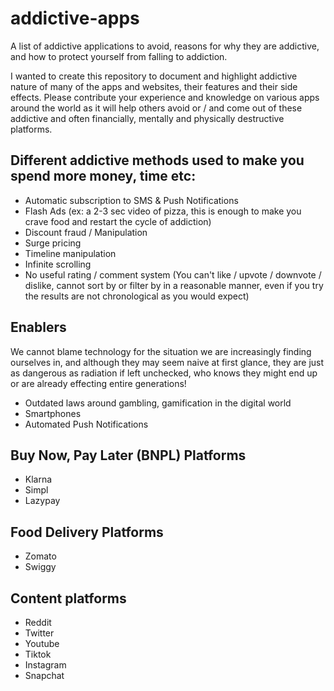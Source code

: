 # addictive-apps
A list of addictive applications to avoid, reasons for why they are addictive, and how to protect yourself from falling to addiction.

I wanted to create this repository to document and highlight addictive nature of many of the apps and websites, their features and their side effects. Please contribute your experience and knowledge on various apps around the world as it will help others avoid or / and come out of these addictive and often financially, mentally and physically destructive platforms.


## Different addictive methods used to make you spend more money, time etc:

- Automatic subscription to SMS & Push Notifications
- Flash Ads (ex: a 2-3 sec video of pizza, this is enough to make you crave food and restart the cycle of addiction)
- Discount fraud / Manipulation
- Surge pricing
- Timeline manipulation
- Infinite scrolling
- No useful rating / comment system (You can't like / upvote / downvote / dislike, cannot sort by or filter by in a reasonable manner, even if you try the results are not chronological as you would expect)


## Enablers

We cannot blame technology for the situation we are increasingly finding ourselves in, and although they may seem naive at first glance, they are just as dangerous as radiation if left unchecked, who knows they might end up or are already effecting entire generations!

- Outdated laws around gambling, gamification in the digital world
- Smartphones
- Automated Push Notifications

## Buy Now, Pay Later (BNPL) Platforms

- Klarna
- Simpl
- Lazypay

## Food Delivery Platforms

- Zomato
- Swiggy

## Content platforms

- Reddit
- Twitter
- Youtube
- Tiktok
- Instagram
- Snapchat
